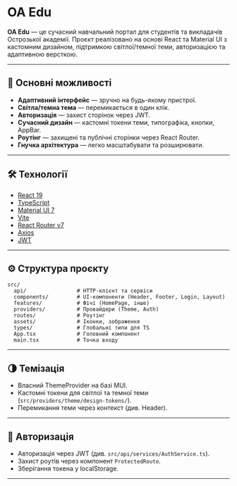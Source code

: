 # OA Edu

**OA Edu** — це сучасний навчальний портал для студентів та викладачів Острозької академії. Проєкт реалізовано на основі React та Material UI з кастомним дизайном, підтримкою світлої/темної теми, авторизацією та адаптивною версткою.

---

## 🚀 Основні можливості

- **Адаптивний інтерфейс** — зручно на будь-якому пристрої.
- **Світла/темна тема** — перемикається в один клік.
- **Авторизація** — захист сторінок через JWT.
- **Сучасний дизайн** — кастомні токени теми, типографіка, кнопки, AppBar.
- **Роутінг** — захищені та публічні сторінки через React Router.
- **Гнучка архітектура** — легко масштабувати та розширювати.

---

## 🛠️ Технології

- [React 19](https://react.dev/)
- [TypeScript](https://www.typescriptlang.org/)
- [Material UI 7](https://mui.com/)
- [Vite](https://vitejs.dev/)
- [React Router v7](https://reactrouter.com/)
- [Axios](https://axios-http.com/)
- [JWT](https://jwt.io/)

---

## ⚙️ Структура проєкту

```
src/
  api/                # HTTP-клієнт та сервіси
  components/         # UI-компоненти (Header, Footer, Login, Layout)
  features/           # Фічі (HomePage, інше)
  providers/          # Провайдери (Theme, Auth)
  routes/             # Роутінг
  assets/             # Іконки, зображення
  types/              # Глобальні типи для TS
  App.tsx             # Головний компонент
  main.tsx            # Точка входу
```

---

## 🌗 Темізація

- Власний ThemeProvider на базі MUI.
- Кастомні токени для світлої та темної теми (`src/providers/theme/design-tokens/`).
- Перемикання теми через контекст (див. Header).

---

## 🔐 Авторизація

- Авторизація через JWT (див. `src/api/services/AuthService.ts`).
- Захист роутів через компонент `ProtectedRoute`.
- Зберігання токена у localStorage.

---
